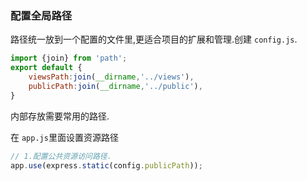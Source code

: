### 配置全局路径

路径统一放到一个配置的文件里,更适合项目的扩展和管理.创建 `config.js`.

```javascript
import {join} from 'path';
export default {
    viewsPath:join(__dirname,'../views'),
    publicPath:join(__dirname,'../public'),
}
```

内部存放需要常用的路径.

在 `app.js`里面设置资源路径

```javascript
// 1.配置公共资源访问路径.
app.use(express.static(config.publicPath));
```
